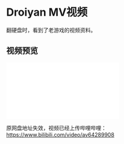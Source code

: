 # Droiyan MV视频

翻硬盘时，看到了老游戏的视频资料。

<!-- more -->

## 视频预览

<iframe src="//player.bilibili.com/player.html?aid=64289908&cid=111627350&page=1" scrolling="no" border="0" frameborder="no" framespacing="0" allowfullscreen="true"> </iframe>

原网盘地址失效，视频已经上传哔哩哔哩：https://www.bilibili.com/video/av64289908
